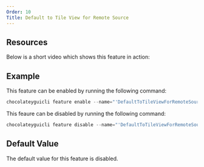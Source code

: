 ```yaml
---
Order: 10
Title: Default to Tile View for Remote Source
---
```


## Resources

Below is a short video which shows this feature in action:

## Example

This feature can be enabled by running the following command:

```powershell
chocolateyguicli feature enable --name="'DefaultToTileViewForRemoteSource'"
```

This feaure can be disabled by running the following command:

```powershell
chocolateyguicli feature disable --name="'DefaultToTileViewForRemoteSource'"
```

## Default Value

The default value for this feature is disabled.
